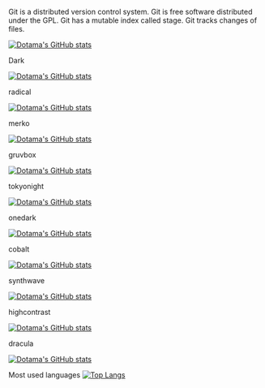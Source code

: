 Git is a distributed version control system.
Git is free software distributed under the GPL.
Git has a mutable index called stage.
Git tracks changes of files.

[![Dotama's GitHub stats](https://github-readme-stats.vercel.app/api?username=dotama)](https://github.com/anuraghazra/github-readme-stats)

Dark

[![Dotama's GitHub stats](https://github-readme-stats.vercel.app/api?username=dotama&theme=dark)](https://github.com/anuraghazra/github-readme-stats)

radical

[![Dotama's GitHub stats](https://github-readme-stats.vercel.app/api?username=dotama&theme=radical)](https://github.com/anuraghazra/github-readme-stats)

merko

[![Dotama's GitHub stats](https://github-readme-stats.vercel.app/api?username=dotama&theme=merko)](https://github.com/anuraghazra/github-readme-stats)

gruvbox

[![Dotama's GitHub stats](https://github-readme-stats.vercel.app/api?username=dotama&theme=gruvbox)](https://github.com/anuraghazra/github-readme-stats)

tokyonight

[![Dotama's GitHub stats](https://github-readme-stats.vercel.app/api?username=dotama&theme=tokyonight)](https://github.com/anuraghazra/github-readme-stats)

onedark

[![Dotama's GitHub stats](https://github-readme-stats.vercel.app/api?username=dotama&theme=onedark)](https://github.com/anuraghazra/github-readme-stats)

cobalt

[![Dotama's GitHub stats](https://github-readme-stats.vercel.app/api?username=dotama&theme=cobalt)](https://github.com/anuraghazra/github-readme-stats)

synthwave

[![Dotama's GitHub stats](https://github-readme-stats.vercel.app/api?username=dotama&theme=synthwave)](https://github.com/anuraghazra/github-readme-stats)

highcontrast

[![Dotama's GitHub stats](https://github-readme-stats.vercel.app/api?username=dotama&theme=highcontrast)](https://github.com/anuraghazra/github-readme-stats)

dracula

[![Dotama's GitHub stats](https://github-readme-stats.vercel.app/api?username=dotama&theme=dracula)](https://github.com/anuraghazra/github-readme-stats)

Most used languages
[![Top Langs](https://github-readme-stats.vercel.app/api/top-langs/?username=dotama)](https://github.com/anuraghazra/github-readme-stats)
